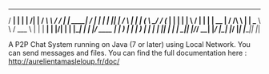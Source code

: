   _____ _    _       _______    _______     _______ _______ ______ __  __ 
  / ____| |  | |   /\|__   __|  / ____\ \   / / ____|__   __|  ____|  \/  |
 | |    | |__| |  /  \  | |    | (___  \ \_/ / (___    | |  | |__  | \  / |
 | |    |  __  | / /\ \ | |     \___ \  \   / \___ \   | |  |  __| | |\/| |
 | |____| |  | |/ ____ \| |     ____) |  | |  ____) |  | |  | |____| |  | |
  \_____|_|  |_/_/    \_\_|    |_____/   |_| |_____/   |_|  |______|_|  |_|
  
  
  A P2P Chat System running on Java (7 or later) using Local Network. 
  You can send messages and files. 
  You can find the full documentation here : 
  http://aurelientamasleloup.fr/doc/

